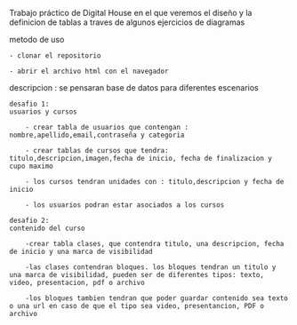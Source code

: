 Trabajo práctico de Digital House en el que veremos el diseño y la definicion de tablas a traves de algunos ejercicios de diagramas

metodo de uso

    - clonar el repositorio

    - abrir el archivo html con el navegador


descripcion : se pensaran base de datos para diferentes escenarios

    desafio 1: 
    usuarios y cursos

        - crear tabla de usuarios que contengan : nombre,apellido,email,contraseña y categoria

        - crear tablas de cursos que tendra: titulo,descripcion,imagen,fecha de inicio, fecha de finalizacion y cupo maximo

        - los cursos tendran unidades con : titulo,descripcion y fecha de inicio

        - los usuarios podran estar asociados a los cursos

    desafio 2:
    contenido del curso

        -crear tabla clases, que contendra titulo, una descripcion, fecha de inicio y una marca de visibilidad

        -las clases contendran bloques. los bloques tendran un titulo y una marca de visibilidad, pueden ser de diferentes tipos: texto, video, presentacion, pdf o archivo

        -los bloques tambien tendran que poder guardar contenido sea texto o una url en caso de que el tipo sea video, presentancion, PDF o archivo

        